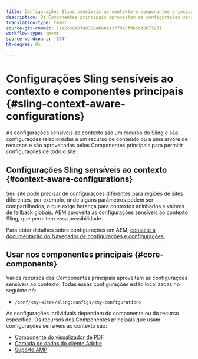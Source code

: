 ```yaml
---
title: Configurações Sling sensíveis ao contexto e componentes principais
description: Os Componentes principais aproveitam as configurações sensíveis ao contexto do Sling para determinados recursos
translation-type: tm+mt
source-git-commit: 11e2c6da0fa93084b601437fd45fd65dd8d73231
workflow-type: tm+mt
source-wordcount: '194'
ht-degree: 0%

---
```



# Configurações Sling sensíveis ao contexto e componentes principais {#sling-context-aware-configurations}

As configurações sensíveis ao contexto são um recurso do Sling e são configurações relacionadas a um recurso de conteúdo ou a uma árvore de recursos e são aproveitadas pelos Componentes principais para permitir configurações de todo o site.

## Configurações Sling sensíveis ao contexto {#context-aware-configurations}

Seu site pode precisar de configurações diferentes para regiões de sites diferentes, por exemplo, onde alguns parâmetros podem ser compartilhados, o que exige herança para contextos aninhados e valores de fallback globais. AEM aproveita as configurações sensíveis ao contexto Sling, que permitem essa possibilidade.

Para obter detalhes sobre configurações em AEM, [consulte a documentação do Navegador de configurações e configurações.](https://docs.adobe.com/content/help/en/experience-manager-cloud-service/implementing/developing/configurations.html)

## Usar nos componentes principais {#core-components}

Vários recursos dos Componentes principais aproveitam as configurações sensíveis ao contexto. Todas essas configurações estão localizadas no seguinte nó:

* `/conf/<my-site>/sling:configs/<my-configuration>`

As configurações individuais dependem do componente ou do recurso específico. Os recursos dos Componentes principais que usam configurações sensíveis ao contexto são:

* [Componente do visualizador de PDF](https://github.com/adobe/aem-core-wcm-components/tree/master/content/src/content/jcr_root/apps/core/wcm/components/pdfviewer/v1/pdfviewer#context-aware-config)
* [Camada de dados do cliente Adobe](/help/developing/data-layer/overview.md#installation-activation)
* [Suporte AMP](https://github.com/adobe/aem-core-wcm-components/tree/master/extensions/amp)
